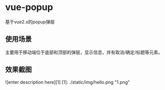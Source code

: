 # vue-popup
基于vue2.x的popup弹层


## 使用场景

主要用于移动端位于底部和顶部的弹层，显示信息，并有取消/确定/标题等元素。



## 效果截图

![enter description here][1]
[1]: ./static/img/hello.png "1.png"
